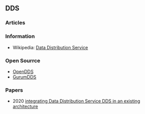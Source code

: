 ## DDS


### Articles



### Information
- Wikipedia: [Data Distribution Service](https://en.wikipedia.org/wiki/Data_Distribution_Service)


### Open Sourrce
- [OpenDDS](https://opendds.org/)
- [GurumDDS](https://www.gurum.cc/ko/gurumdds)



### Papers
- 2020 [integrating Data Distribution Service DDS in an existing architecture](https://www.diva-portal.org/smash/get/diva2:1513079/FULLTEXT01.pdf)




